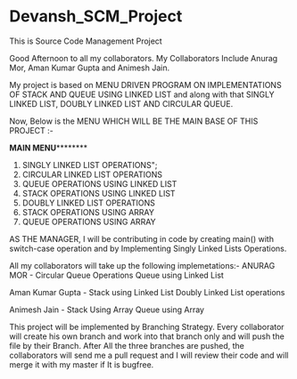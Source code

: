 # Devansh_SCM_Project
This is Source Code Management Project

Good Afternoon to all my collaborators.
My Collaborators Include Anurag Mor, Aman Kumar Gupta and Animesh Jain.

My project is based on MENU DRIVEN PROGRAM ON IMPLEMENTATIONS OF STACK AND QUEUE USING LINKED LIST and along with that SINGLY LINKED LIST, 
DOUBLY LINKED LIST AND CIRCULAR QUEUE.

Now, Below is the MENU WHICH WILL BE THE MAIN BASE OF THIS PROJECT :-

**********MAIN MENU******************
 1. SINGLY LINKED LIST OPERATIONS";
 2. CIRCULAR LINKED LIST OPERATIONS
 3. QUEUE OPERATIONS USING LINKED LIST
 4. STACK OPERATIONS USING LINKED LIST
 5. DOUBLY LINKED LIST OPERATIONS
 6. STACK OPERATIONS USING ARRAY
 7. QUEUE OPERATIONS USING ARRAY


AS THE MANAGER, I will be contributing in code by creating main() with switch-case operation and by Implementing Singly Linked Lists Operations.

All my collaborators will take up the following implemetations:-
ANURAG MOR - Circular Queue Operations
             Queue using Linked List
          
Aman Kumar Gupta - Stack using Linked List
                    Doubly Linked List operations
                    
Animesh Jain - Stack Using Array
               Queue using Array
               
This project will be implemented by Branching Strategy.
Every collaborator will create his own branch and work into that branch only and will push the file by their Branch.
After All the three branches are pushed, the collaborators will send me a pull request and I will review their code and will merge it with my master if It is bugfree.

